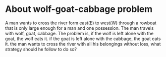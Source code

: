 # About wolf-goat-cabbage problem
 A man wants to cross the river form east(E) to west(W) through a rowboat that is only large enough for a man and one possession.
 The man travels with wolf, goat, cabbage. 
 The problem is, if the wolf is left alone with the goat, the wolf eats it.
 if the goat is left alone with the cabbage, the goat eats it.
 the man wants to cross the river with all his belongings without loss, what strategy should he follow to do so?
